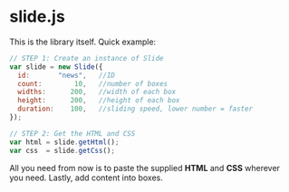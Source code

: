 # slide.js

This is the library itself. Quick example:

```js
// STEP 1: Create an instance of Slide
var slide = new Slide({
  id:       "news",   //ID
  count:        10,   //number of boxes
  widths:      200,   //width of each box
  height:      200,   //height of each box
  duration:    100,   //sliding speed, lower number = faster
});                   

// STEP 2: Get the HTML and CSS
var html = slide.getHtml();
var css  = slide.getCss();
```

All you need from now is to paste the supplied **HTML** and **CSS** wherever you need. Lastly, add content into boxes.
